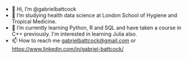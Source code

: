 - 👋 Hi, I’m @gabrielbattcock
- 👀 I’m studying health data science at London School of Hygiene and Tropical Medicine. 
- 🌱 I’m currently learning Python, R and SQL and have taken a course in C++ previously. I'm interested in learning Julia also. 
- 📫 How to reach me gabrielbattcock@gmail.com or https://www.linkedin.com/in/gabriel-battcock/

<!---
gabrielbattcock/gabrielbattcock is a ✨ special ✨ repository because its `README.md` (this file) appears on your GitHub profile.
You can click the Preview link to take a look at your changes.
--->
